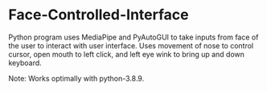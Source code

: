 # Face-Controlled-Interface
Python program uses MediaPipe and PyAutoGUI to take inputs from face of the user to interact with user interface.
Uses movement of nose to control cursor, open mouth to left click, and left eye wink to bring up and down keyboard.

Note: Works optimally with python-3.8.9.
